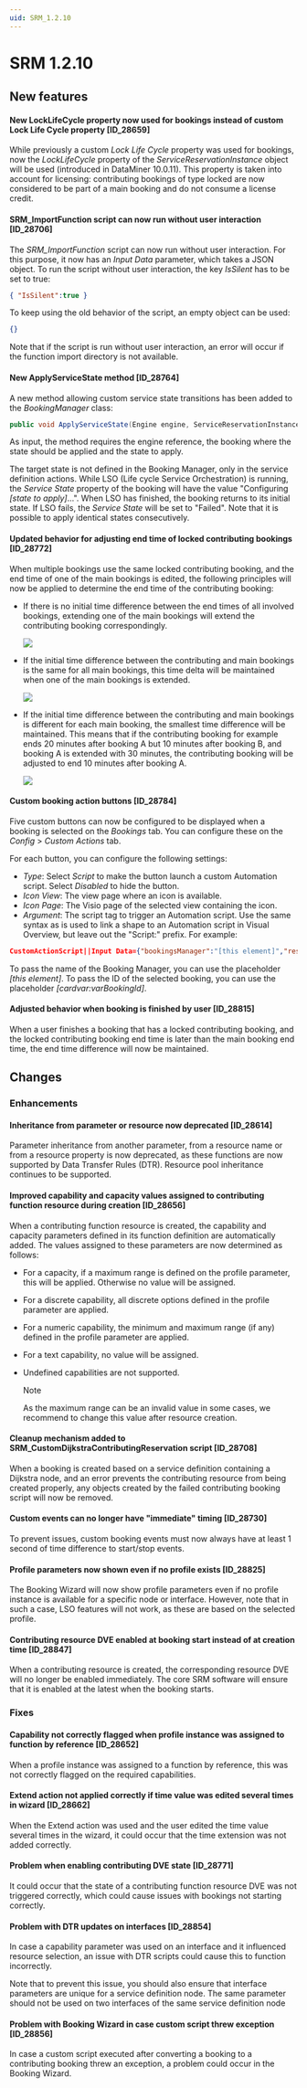 ```yaml
---
uid: SRM_1.2.10
---
```


# SRM 1.2.10

## New features

#### New LockLifeCycle property now used for bookings instead of custom Lock Life Cycle property \[ID_28659\]

While previously a custom *Lock Life Cycle* property was used for bookings, now the *LockLifeCycle* property of the *ServiceReservationInstance* object will be used (introduced in DataMiner 10.0.11). This property is taken into account for licensing: contributing bookings of type locked are now considered to be part of a main booking and do not consume a license credit.

#### SRM_ImportFunction script can now run without user interaction \[ID_28706\]

The *SRM_ImportFunction* script can now run without user interaction. For this purpose, it now has an *Input Data* parameter, which takes a JSON object. To run the script without user interaction, the key *IsSilent* has to be set to true:

```json
{ "IsSilent":true }
```

To keep using the old behavior of the script, an empty object can be used:

```json
{}
```

Note that if the script is run without user interaction, an error will occur if the function import directory is not available.

#### New ApplyServiceState method \[ID_28764\]

A new method allowing custom service state transitions has been added to the *BookingManager* class:

```csharp
public void ApplyServiceState(Engine engine, ServiceReservationInstance reservation, string state);
```

As input, the method requires the engine reference, the booking where the state should be applied and the state to apply.

The target state is not defined in the Booking Manager, only in the service definition actions. While LSO (Life cycle Service Orchestration) is running, the *Service State* property of the booking will have the value "Configuring *\[state to apply\]*...". When LSO has finished, the booking returns to its initial state. If LSO fails, the *Service State* will be set to "Failed". Note that it is possible to apply identical states consecutively.

#### Updated behavior for adjusting end time of locked contributing bookings \[ID_28772\]

When multiple bookings use the same locked contributing booking, and the end time of one of the main bookings is edited, the following principles will now be applied to determine the end time of the contributing booking:

- If there is no initial time difference between the end times of all involved bookings, extending one of the main bookings will extend the contributing booking correspondingly.

    ![](~/release-notes/images/NoDelta.svg)

- If the initial time difference between the contributing and main bookings is the same for all main bookings, this time delta will be maintained when one of the main bookings is extended.

    ![](~/release-notes/images/EqualDelta.svg)

- If the initial time difference between the contributing and main bookings is different for each main booking, the smallest time difference will be maintained. This means that if the contributing booking for example ends 20 minutes after booking A but 10 minutes after booking B, and booking A is extended with 30 minutes, the contributing booking will be adjusted to end 10 minutes after booking A.

    ![](~/release-notes/images/DifferentDelta.svg)

#### Custom booking action buttons \[ID_28784\]

Five custom buttons can now be configured to be displayed when a booking is selected on the *Bookings* tab. You can configure these on the *Config* > *Custom Actions* tab.

For each button, you can configure the following settings:

- *Type*: Select *Script* to make the button launch a custom Automation script. Select *Disabled* to hide the button.
- *Icon View*: The view page where an icon is available.
- *Icon Page*: The Visio page of the selected view containing the icon.
- *Argument*: The script tag to trigger an Automation script. Use the same syntax as is used to link a shape to an Automation script in Visual Overview, but leave out the "Script:" prefix. For example:

```json
CustomActionScript||Input Data={"bookingsManager":"[this element]","reservationId":"[cardvar:varBookingId]","action":"CustomAction1"}||Custom Tooltip|NoConfirmation,CloseWhenFinished
```

To pass the name of the Booking Manager, you can use the placeholder *\[this element\]*. To pass the ID of the selected booking, you can use the placeholder *\[cardvar:varBookingId\]*.

#### Adjusted behavior when booking is finished by user \[ID_28815\]

When a user finishes a booking that has a locked contributing booking, and the locked contributing booking end time is later than the main booking end time, the end time difference will now be maintained.

## Changes

### Enhancements

#### Inheritance from parameter or resource now deprecated \[ID_28614\]

Parameter inheritance from another parameter, from a resource name or from a resource property is now deprecated, as these functions are now supported by Data Transfer Rules (DTR). Resource pool inheritance continues to be supported.

#### Improved capability and capacity values assigned to contributing function resource during creation \[ID_28656\]

When a contributing function resource is created, the capability and capacity parameters defined in its function definition are automatically added. The values assigned to these parameters are now determined as follows:

- For a capacity, if a maximum range is defined on the profile parameter, this will be applied. Otherwise no value will be assigned.
- For a discrete capability, all discrete options defined in the profile parameter are applied.
- For a numeric capability, the minimum and maximum range (if any) defined in the profile parameter are applied.
- For a text capability, no value will be assigned.
- Undefined capabilities are not supported.

    > [!NOTE]
    > As the maximum range can be an invalid value in some cases, we recommend to change this value after resource creation.

#### Cleanup mechanism added to SRM_CustomDijkstraContributingReservation script \[ID_28708\]

When a booking is created based on a service definition containing a Dijkstra node, and an error prevents the contributing resource from being created properly, any objects created by the failed contributing booking script will now be removed.

#### Custom events can no longer have "immediate" timing \[ID_28730\]

To prevent issues, custom booking events must now always have at least 1 second of time difference to start/stop events.

#### Profile parameters now shown even if no profile exists \[ID_28825\]

The Booking Wizard will now show profile parameters even if no profile instance is available for a specific node or interface. However, note that in such a case, LSO features will not work, as these are based on the selected profile.

#### Contributing resource DVE enabled at booking start instead of at creation time \[ID_28847\]

When a contributing resource is created, the corresponding resource DVE will no longer be enabled immediately. The core SRM software will ensure that it is enabled at the latest when the booking starts.

### Fixes

#### Capability not correctly flagged when profile instance was assigned to function by reference \[ID_28652\]

When a profile instance was assigned to a function by reference, this was not correctly flagged on the required capabilities.

#### Extend action not applied correctly if time value was edited several times in wizard \[ID_28662\]

When the Extend action was used and the user edited the time value several times in the wizard, it could occur that the time extension was not added correctly.

#### Problem when enabling contributing DVE state \[ID_28771\]

It could occur that the state of a contributing function resource DVE was not triggered correctly, which could cause issues with bookings not starting correctly.

#### Problem with DTR updates on interfaces \[ID_28854\]

In case a capability parameter was used on an interface and it influenced resource selection, an issue with DTR scripts could cause this to function incorrectly.

Note that to prevent this issue, you should also ensure that interface parameters are unique for a service definition node. The same parameter should not be used on two interfaces of the same service definition node

#### Problem with Booking Wizard in case custom script threw exception \[ID_28856\]

In case a custom script executed after converting a booking to a contributing booking threw an exception, a problem could occur in the Booking Wizard.

